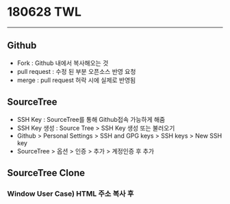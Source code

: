 # 180628 TWL
--------------------------------------------------------------------------

## Github
* Fork : Github 내에서 복사해오는 것
* pull request : 수정 된 부분 오픈소스 반영 요청
* merge : pull request 허락 시에 실제로 반영됨

## SourceTree
* SSH Key : SourceTree를 통해 Github접속 가능하게 해줌
* SSH Key 생성 : Source Tree > SSH Key 생성 또는 불러오기
* Github > Personal Settings > SSH and GPG keys > SSH keys > New SSH key
* SourceTree > 옵션 > 인증 > 추가 > 계정인증 후 추가

## SourceTree Clone
### Window User Case) HTML 주소 복사 후 
